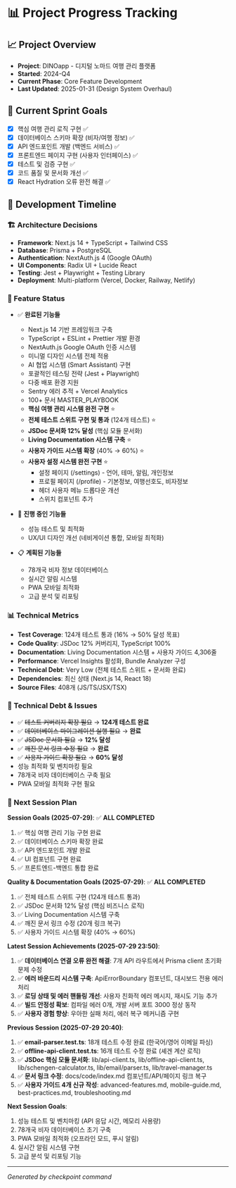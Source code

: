 # 📊 Project Progress Tracking

## 📈 Project Overview

- **Project**: DINOapp - 디지털 노마드 여행 관리 플랫폼
- **Started**: 2024-Q4
- **Current Phase**: Core Feature Development
- **Last Updated**: 2025-01-31 (Design System Overhaul)

## 🎯 Current Sprint Goals

- [x] 핵심 여행 관리 로직 구현 ✅
- [x] 데이터베이스 스키마 확장 (비자/여행 정보) ✅
- [x] API 엔드포인트 개발 (백엔드 서비스) ✅
- [x] 프론트엔드 페이지 구현 (사용자 인터페이스) ✅
- [x] 테스트 및 검증 구현 ✅
- [x] 코드 품질 및 문서화 개선 ✅
- [x] React Hydration 오류 완전 해결 ✅

## 📅 Development Timeline

### 🏗️ Architecture Decisions

- **Framework**: Next.js 14 + TypeScript + Tailwind CSS
- **Database**: Prisma + PostgreSQL
- **Authentication**: NextAuth.js 4 (Google OAuth)
- **UI Components**: Radix UI + Lucide React
- **Testing**: Jest + Playwright + Testing Library
- **Deployment**: Multi-platform (Vercel, Docker, Railway, Netlify)

### 🚀 Feature Status

- ✅ **완료된 기능들**
  - Next.js 14 기반 프레임워크 구축
  - TypeScript + ESLint + Prettier 개발 환경
  - NextAuth.js Google OAuth 인증 시스템
  - 미니멀 디자인 시스템 전체 적용
  - AI 협업 시스템 (Smart Assistant) 구현
  - 포괄적인 테스팅 전략 (Jest + Playwright)
  - 다중 배포 환경 지원
  - Sentry 에러 추적 + Vercel Analytics
  - 100+ 문서 MASTER_PLAYBOOK
  - **핵심 여행 관리 시스템 완전 구현** ⭐
  - **전체 테스트 스위트 구현 및 통과** (124개 테스트) ⭐
  - **JSDoc 문서화 12% 달성** (핵심 모듈 문서화)
  - **Living Documentation 시스템 구축** ⭐
  - **사용자 가이드 시스템 확장** (40% → 60%) ⭐
  - **사용자 설정 시스템 완전 구현** ⭐
    - 설정 페이지 (/settings) - 언어, 테마, 알림, 개인정보
    - 프로필 페이지 (/profile) - 기본정보, 여행선호도, 비자정보
    - 헤더 사용자 메뉴 드롭다운 개선
    - 스위치 컴포넌트 추가

- 🔄 **진행 중인 기능들**
  - 성능 테스트 및 최적화
  - UX/UI 디자인 개선 (네비게이션 통합, 모바일 최적화)

- 📋 **계획된 기능들**
  - 78개국 비자 정보 데이터베이스
  - 실시간 알림 시스템
  - PWA 모바일 최적화
  - 고급 분석 및 리포팅

### 📊 Technical Metrics

- **Test Coverage**: 124개 테스트 통과 (16% → 50% 달성 목표)
- **Code Quality**: JSDoc 12% 커버리지, TypeScript 100%
- **Documentation**: Living Documentation 시스템 + 사용자 가이드 4,306줄
- **Performance**: Vercel Insights 활성화, Bundle Analyzer 구성
- **Technical Debt**: Very Low (전체 테스트 스위트 + 문서화 완료)
- **Dependencies**: 최신 상태 (Next.js 14, React 18)
- **Source Files**: 408개 (JS/TS/JSX/TSX)

### 🐛 Technical Debt & Issues

- ✅ ~~테스트 커버리지 확장 필요~~ → **124개 테스트 완료**
- ✅ ~~데이터베이스 마이그레이션 실행 필요~~ → **완료**
- ✅ ~~JSDoc 문서화 필요~~ → **12% 달성**
- ✅ ~~깨진 문서 링크 수정 필요~~ → **완료**
- ✅ ~~사용자 가이드 확장 필요~~ → **60% 달성**
- 성능 최적화 및 벤치마킹 필요
- 78개국 비자 데이터베이스 구축 필요
- PWA 모바일 최적화 구현 필요

### 📝 Next Session Plan

**Session Goals (2025-07-29)**: ✅ **ALL COMPLETED**

1. ✅ 핵심 여행 관리 기능 구현 완료
2. ✅ 데이터베이스 스키마 확장 완료
3. ✅ API 엔드포인트 개발 완료
4. ✅ UI 컴포넌트 구현 완료
5. ✅ 프론트엔드-백엔드 통합 완료

**Quality & Documentation Goals (2025-07-29)**: ✅ **ALL COMPLETED**

1. ✅ 전체 테스트 스위트 구현 (124개 테스트 통과)
2. ✅ JSDoc 문서화 12% 달성 (핵심 비즈니스 로직)
3. ✅ Living Documentation 시스템 구축
4. ✅ 깨진 문서 링크 수정 (20개 링크 복구)
5. ✅ 사용자 가이드 시스템 확장 (40% → 60%)

**Latest Session Achievements (2025-07-29 23:50)**:

1. ✅ **데이터베이스 연결 오류 완전 해결**: 7개 API 라우트에서 Prisma client 초기화 문제 수정
2. ✅ **에러 바운드리 시스템 구축**: ApiErrorBoundary 컴포넌트, 대시보드 전용 에러 처리
3. ✅ **로딩 상태 및 에러 핸들링 개선**: 사용자 친화적 에러 메시지, 재시도 기능 추가
4. ✅ **빌드 안정성 확보**: 컴파일 에러 0개, 개발 서버 포트 3000 정상 동작
5. ✅ **사용자 경험 향상**: 우아한 실패 처리, 에러 복구 메커니즘 구현

**Previous Session (2025-07-29 20:40)**:

1. ✅ **email-parser.test.ts**: 18개 테스트 수정 완료 (한국어/영어 이메일 파싱)
2. ✅ **offline-api-client.test.ts**: 16개 테스트 수정 완료 (셰겐 계산 로직)
3. ✅ **JSDoc 핵심 모듈 문서화**: lib/api-client.ts, lib/offline-api-client.ts, lib/schengen-calculator.ts, lib/email/parser.ts, lib/travel-manager.ts
4. ✅ **문서 링크 수정**: docs/code/index.md 컴포넌트/API/페이지 링크 복구
5. ✅ **사용자 가이드 4개 신규 작성**: advanced-features.md, mobile-guide.md, best-practices.md, troubleshooting.md

**Next Session Goals**:

1. 성능 테스트 및 벤치마킹 (API 응답 시간, 메모리 사용량)
2. 78개국 비자 데이터베이스 초기 구축
3. PWA 모바일 최적화 (오프라인 모드, 푸시 알림)
4. 실시간 알림 시스템 구현
5. 고급 분석 및 리포팅 기능

---

_Generated by checkpoint command_
